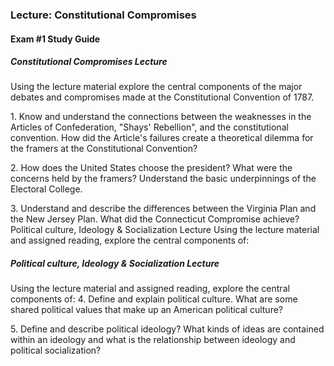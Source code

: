 ### Lecture: Constitutional Compromises

#### Exam #1 Study Guide

##### Constitutional Compromises Lecture
Using the lecture material explore the central components of the major debates and compromises made at the Constitutional Convention of 1787.

1\. Know and understand the connections between the weaknesses in the Articles of Confederation, "Shays' Rebellion", and the constitutional convention. How did the Article's failures create a theoretical dilemma for the framers at the Constitutional Convention?

2\. How does the United States choose the president? What were the concerns held by the framers? Understand the basic underpinnings of the Electoral College.

3\. Understand and describe the differences between the Virginia Plan and the New Jersey Plan. What did the Connecticut Compromise achieve? Political culture, Ideology & Socialization Lecture Using the lecture material and assigned reading, explore the central components of:

##### Political culture, Ideology & Socialization Lecture
Using the lecture material and assigned reading, explore the central components of:
4\. Define and explain political culture. What are some shared political values that make up an American political culture?

5\. Define and describe political ideology? What kinds of ideas are contained within an ideology and what is the relationship between ideology and political socialization?

